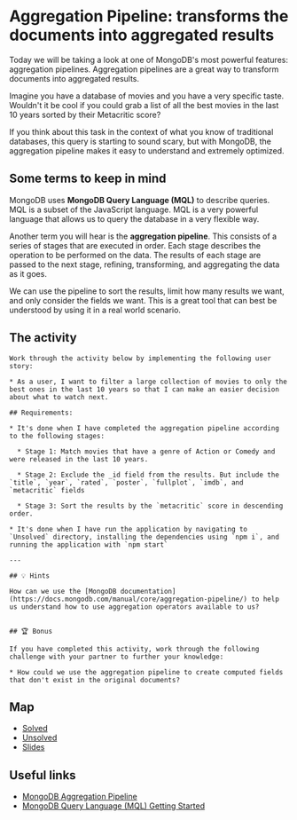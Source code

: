 # Aggregation Pipeline: transforms the documents into aggregated results

Today we will be taking a look at one of MongoDB's most powerful features: aggregation pipelines. Aggregation pipelines are a great way to transform documents into aggregated results.

Imagine you have a database of movies and you have a very specific taste. Wouldn't it be cool if you could grab a list of all the best movies in the last 10 years sorted by their Metacritic score?

If you think about this task in the context of what you know of traditional databases, this query is starting to sound scary, but with MongoDB, the aggregation pipeline makes it easy to understand and extremely optimized.

## Some terms to keep in mind

MongoDB uses **MongoDB Query Language (MQL)** to describe queries. MQL is a subset of the JavaScript language. MQL is a very powerful language that allows us to query the database in a very flexible way.

Another term you will hear is the **aggregation pipeline**. This consists of a series of stages that are executed in order. Each stage describes the operation to be performed on the data. The results of each stage are passed to the next stage, refining, transforming, and aggregating the data as it goes.

We can use the pipeline to sort the results, limit how many results we want, and only consider the fields we want. This is a great tool that can best be understood by using it in a real world scenario.

## The activity

```
Work through the activity below by implementing the following user story:

* As a user, I want to filter a large collection of movies to only the best ones in the last 10 years so that I can make an easier decision about what to watch next.

## Requirements:

* It's done when I have completed the aggregation pipeline according to the following stages:

  * Stage 1: Match movies that have a genre of Action or Comedy and were released in the last 10 years.

  * Stage 2: Exclude the _id field from the results. But include the `title`, `year`, `rated`, `poster`, `fullplot`, `imdb`, and `metacritic` fields

  * Stage 3: Sort the results by the `metacritic` score in descending order.

* It's done when I have run the application by navigating to `Unsolved` directory, installing the dependencies using `npm i`, and running the application with `npm start`

---

## 💡 Hints

How can we use the [MongoDB documentation](https://docs.mongodb.com/manual/core/aggregation-pipeline/) to help us understand how to use aggregation operators available to us?


## 🏆 Bonus

If you have completed this activity, work through the following challenge with your partner to further your knowledge:

* How could we use the aggregation pipeline to create computed fields that don't exist in the original documents?
```

## Map

* [Solved](./Solved/README.md)
* [Unsolved](./Unsolved/README.md)
* [Slides](./doc/slides.pdf)

## Useful links
* [MongoDB Aggregation Pipeline](https://docs.mongodb.com/manual/core/aggregation-pipeline/)
* [MongoDB Query Language (MQL) Getting Started](https://www.mongodb.com/developer/how-to/getting-started-atlas-mongodb-query-language-mql/)
